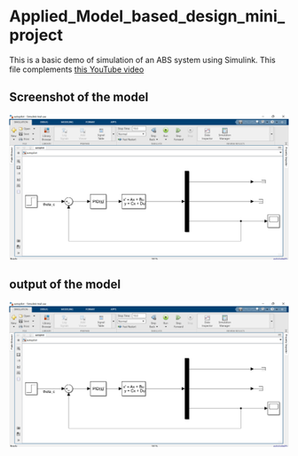 # Applied_Model_based_design_mini_project


This is a basic demo of simulation of an ABS system using Simulink. This file complements [this YouTube video](https://youtu.be/CJGlKCfGEA0)

## Screenshot of the model
![Autopilot - Simulink](https://github.com/AMohammedAsif/Applied_Model_based_design_mini_project/blob/main/Model.png)


## output of the model
![Autopilot - Simulink](https://github.com/AMohammedAsif/Applied_Model_based_design_mini_project/blob/main/Model.png)
